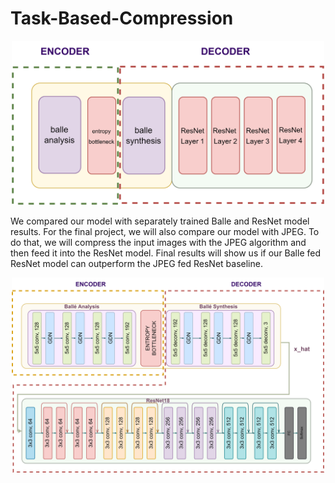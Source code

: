 # Task-Based-Compression

<p align="center">
  <img src="Assets/diagram.png" width="500">
</p>

We compared our model with separately trained Balle and ResNet model results. For the final project, we will also compare our model with JPEG. To do that, we will compress the input images with the JPEG algorithm and then feed it into the ResNet model. Final results will show us if our Balle fed ResNet model can outperform the JPEG fed ResNet baseline.


<p align="center">
  <img src="Assets/arch.png" width="500">
</p>
